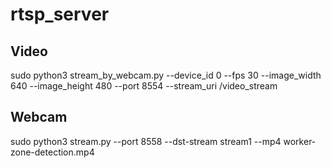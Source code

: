 # rtsp_server

## Video
sudo python3 stream_by_webcam.py --device_id 0 --fps 30 --image_width 640 --image_height 480 --port 8554 --stream_uri /video_stream
## Webcam 
sudo python3 stream.py --port 8558 --dst-stream stream1 --mp4 worker-zone-detection.mp4
